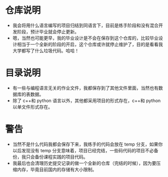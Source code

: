 # 仓库说明

- 我会将用什么语言编写的项目归结到同语言下，目前是练手阶段和没有混合开发阶段，预计毕业就会停止更新。  
- 嗯，当然也可能更早，我的毕业设计是不会在保存到这个仓库的，比较毕业设计相当于一个全新的阶段的开启，这个仓库或许就停止维护了，目的是看看我大学都写了什么垃圾代码。哈哈！

# 目录说明

- 有一些与编程语言无关的作业文件，我都保存到了其他文件里面，当然也有数据库的表数据。  
- 除了 c++和 python 语言以外，其他都采用项目的形式存在，c++和 python 以单文件形式存在。

# 警告

- 当然不是什么代码我都会保存下来，我练手的代码会放在 temp 分支，如果你以后发现没有 temp 分支意味着，项目已经完结，一些码代码的项目不必备份，我只会备份课程实践的项目代码。  
- 我最后也会清理历史提交记录的做一个全新的仓库（完结的时候），因为要压缩内存，毕竟目前国内的存储有大小限制。
